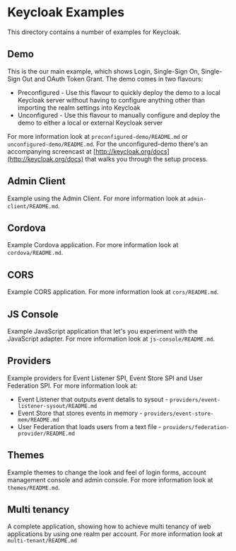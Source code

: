 Keycloak Examples
=================

This directory contains a number of examples for Keycloak.

Demo
----

This is the our main example, which shows Login, Single-Sign On, Single-Sign Out and OAuth Token Grant. The demo comes in two flavours: 

* Preconfigured - Use this flavour to quickly deploy the demo to a local Keycloak server without having to configure anything other than importing the realm settings into Keycloak
* Unconfigured - Use this flavour to manually configure and deploy the demo to either a local or external Keycloak server

For more information look at `preconfigured-demo/README.md` or `unconfigured-demo/README.md`. For the unconfigured-demo there's an accompanying screencast at [http://keycloak.org/docs](http://keycloak.org/docs) that walks you through the setup process.


Admin Client
------------

Example using the Admin Client. For more information look at `admin-client/README.md`.


Cordova
-------

Example Cordova application. For more information look at `cordova/README.md`.


CORS
----

Example CORS application. For more information look at `cors/README.md`.


JS Console
----------

Example JavaScript application that let's you experiment with the JavaScript adapter. For more information look at `js-console/README.md`.


Providers
---------

Example providers for Event Listener SPI, Event Store SPI and User Federation SPI. For more information look at:

* Event Listener that outputs event detalis to sysout - `providers/event-listener-sysout/README.md`
* Event Store that stores events in memory - `providers/event-store-mem/README.md`
* User Federation that loads users from a text file - `providers/federation-provider/README.md`


Themes
------

Example themes to change the look and feel of login forms, account management console and admin console. For more information look at `themes/README.md`.


Multi tenancy
-------------

A complete application, showing how to achieve multi tenancy of web applications by using one realm per account. For more information look at `multi-tenant/README.md`
